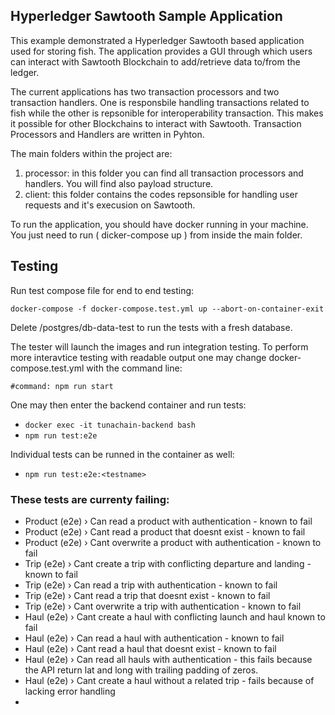 ## Hyperledger Sawtooth Sample Application

This example demonstrated a Hyperledger Sawtooth based application used for storing fish. The application provides a GUI through which users can interact with Sawtooth Blockchain to add/retrieve data to/from the ledger.

The current applications has two transaction processors and two transaction handlers. One is responsbile handling transactions related to fish while the other is repsonible for interoperability transaction. This makes it possible for other Blockchains to interact with Sawtooth. Transaction Processors and Handlers are written in Pyhton. 

The main folders within the project are:

1. processor: in this folder you can find all transaction processors and handlers. You will find also payload structure.
2. client: this folder contains the codes repsonsible for handling user requests and it's execusion on Sawtooth.

To run the application, you should have docker running in your machine. You just need to run ( dicker-compose up ) from inside the main folder.

## Testing

Run test compose file for end to end testing:

`docker-compose -f docker-compose.test.yml up --abort-on-container-exit`

Delete /postgres/db-data-test to run the tests with a fresh database.

The tester will launch the images and run integration testing. To perform more interavtice testing with readable output one may change docker-compose.test.yml with the command line:

`#command: npm run start`

One may then enter the backend container and run tests:

- `docker exec -it tunachain-backend bash`
- `npm run test:e2e`

Individual tests can be runned in the container as well:

- `npm run test:e2e:<testname>`

### These tests are currenty failing:

- Product (e2e) › Can read a product with authentication - known to fail
- Product (e2e) › Cant read a product that doesnt exist - known to fail
- Product (e2e) › Cant overwrite a product with authentication - known to fail
- Trip (e2e) › Cant create a trip with conflicting departure and landing - known to fail
- Trip (e2e) › Can read a trip with authentication - known to fail
- Trip (e2e) › Cant read a trip that doesnt exist - known to fail
- Trip (e2e) › Cant overwrite a trip with authentication - known to fail
- Haul (e2e) › Cant create a haul with conflicting launch and haul known to fail
- Haul (e2e) › Can read a haul with authentication - known to fail
- Haul (e2e) › Cant read a haul that doesnt exist - known to fail
- Haul (e2e) › Can read all hauls with authentication - this fails because the API return lat and long with trailing padding of zeros.
- Haul (e2e) › Cant create a haul without a related trip - fails because of lacking error handling
- 